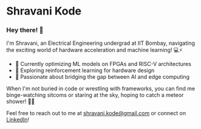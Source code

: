 <!--
**ShravaniKode/ShravaniKode** is a ✨ _special_ ✨ repository because its `README.md` (this file) appears on your GitHub profile.

Here are some ideas to get you started:

- 🔭 I’m currently working on ...
- 🌱 I’m currently learning ...
- 👯 I’m looking to collaborate on ...
- 🤔 I’m looking for help with ...
- 💬 Ask me about ...
- 📫 How to reach me: ...
- 😄 Pronouns: ...
- ⚡ Fun fact: ...
-->
# Shravani Kode 

### Hey there! 👋

I'm Shravani, an Electrical Engineering undergrad at IIT Bombay, navigating the exciting world of hardware acceleration and machine learning! 💻⚡

- 🔭 Currently optimizing ML models on FPGAs and RISC-V architectures
- 🌱 Exploring reinforcement learning for hardware design
- 🚀 Passionate about bridging the gap between AI and edge computing

When I'm not buried in code or wrestling with frameworks, you can find me binge-watching sitcoms or staring at the sky, hoping to catch a meteor shower! 🌠✨

Feel free to reach out to me at [shravani.kode@gmail.com](mailto:shravani.kode@gmail.com) or connect on [LinkedIn](https://www.linkedin.com/in/shravani-kode/)! 
